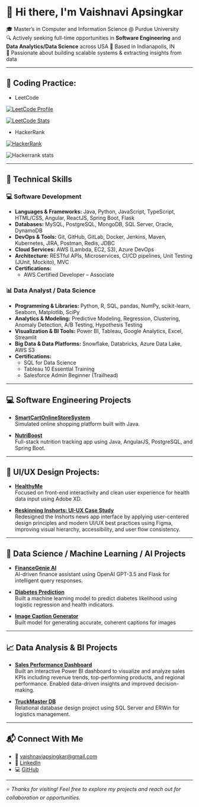 # 👋 Hi there, I'm Vaishnavi Apsingkar

🎓 Master’s in Computer and Information Science @ Purdue University  
🔍 Actively seeking full-time opportunities in **Software Engineering** and **Data Analytics/Data Science** across USA 
📍 Based in Indianapolis, IN  
🧠 Passionate about building scalable systems & extracting insights from data

---
## 📘 Coding Practice:

- LeetCode

[![LeetCode Profile](https://img.shields.io/badge/LeetCode-vapsing-orange?style=flat-square&logo=leetcode)](https://leetcode.com/u/vapsing/)

[![LeetCode Stats](https://leetcard.jacoblin.cool/vapsing?theme=light&font=Source%20Code%20Pro&ext=activity)](https://leetcode.com/u/vapsing/)

- HackerRank
  
[![HackerRank](https://img.shields.io/badge/HackerRank-vaishnaviapsing1-2EC866?style=flat-square&logo=hackerrank&logoColor=white)](https://www.hackerrank.com/profile/vaishnaviapsing1)

![Hackerrank stats](https://github.com/VaishnaviApsingkar/VaishnaviApsingkar/blob/main/hackerrank_stats.png)

---

## 🚀 Technical Skills

### 💻 Software Development

- **Languages & Frameworks:** Java, Python, JavaScript, TypeScript, HTML/CSS, Angular, ReactJS, Spring Boot, Flask
- **Databases:** MySQL, PostgreSQL, MongoDB, SQL Server, Oracle, DynamoDB
- **DevOps & Tools:** Git, GitHub, GitLab, Docker, Jenkins, Maven, Kubernetes, JIRA, Postman, Redis, JDBC
- **Cloud Services:** AWS (Lambda, EC2, S3), Azure DevOps
- **Architecture:** RESTful APIs, Microservices, CI/CD pipelines, Unit Testing (JUnit, Mockito), MVC
- **Certifications:**  
  - AWS Certified Developer – Associate  

### 📊 Data Analyst / Data Science

- **Programming & Libraries:** Python, R, SQL, pandas, NumPy, scikit-learn, Seaborn, Matplotlib, SciPy
- **Analytics & Modeling:** Predictive Modeling, Regression, Clustering, Anomaly Detection, A/B Testing, Hypothesis Testing
- **Visualization & BI Tools:** Power BI, Tableau, Google Analytics, Excel, Streamlit
- **Big Data & Data Platforms:** Snowflake, Databricks, Azure Data Lake, AWS S3
- **Certifications:**  
  - SQL for Data Science  
  - Tableau 10 Essential Training  
  - Salesforce Admin Beginner (Trailhead)

---

## 💻 Software Engineering Projects

- [**SmartCartOnlineStoreSystem**](https://github.com/VaishnaviApsingkar/SmartCartOnlineStoreSystem)  
  Simulated online shopping platform built with Java.

- [**NutriBoost**](https://github.com/VaishnaviApsingkar/NutriBoost)  
  Full-stack nutrition tracking app using Java, AngularJS, PostgreSQL, and Spring Boot.

---

## 🎨 UI/UX Design Projects:

- [**HealthyMe**](https://github.com/VaishnaviApsingkar/HealthyMe)  
  Focused on front-end interactivity and clean user experience for health data input using Adobe XD.

- [**Reskinning Inshorts: UI-UX Case Study**](https://www.figma.com/proto/MT9XLALKw9MfHjsVxotrzu/Apsingkar_AR_Iteration-4?node-id=166-174&starting-point-node-id=166%3A174)   
  Redesigned the Inshorts news app interface by applying user-centered design principles and modern UI/UX best practices using Figma, improving visual hierarchy, accessibility, and user flow consistency. 

---

## 🤖 Data Science / Machine Learning / AI Projects

- [**FinanceGenie AI**](https://github.com/VaishnaviApsingkar/FinanceGenie_AI)  
  AI-driven finance assistant using OpenAI GPT-3.5 and Flask for intelligent query responses.

- [**Diabetes Prediction**](https://github.com/VaishnaviApsingkar/Diabetes_Prediction)  
  Built a machine learning model to predict diabetes likelihood using logistic regression and health indicators.

- [**Image Caption Generator**](https://github.com/VaishnaviApsingkar/ImageCaptionGenerator)  
  Built model for generating accurate, coherent captions for images

---

## 📈 Data Analysis & BI Projects

- [**Sales Performance Dashboard**](https://github.com/VaishnaviApsingkar/Sales_Performance_Dashboard)  
  Built an interactive Power BI dashboard to visualize and analyze sales KPIs including revenue trends, top-performing products, and regional performance. Enabled data-driven insights and improved decision-making.

- [**TruckMaster DB**](https://github.com/VaishnaviApsingkar/Truckmaster_DB)  
  Relational database design project using SQL Server and ERWin for logistics management.

---

## 📬 Connect With Me

- 📧 [vaishnaviapsingkar@gmail.com](mailto:vaishnaviapsingkar@gmail.com)  
- 💼 [LinkedIn](https://www.linkedin.com/in/vaishnaviapsingkar/)
- 💻 [GitHub](https://github.com/VaishnaviApsingkar)  

---

⭐️ *Thanks for visiting! Feel free to explore my projects and reach out for collaboration or opportunities.*
